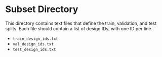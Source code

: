 # Subset Directory

This directory contains text files that define the train, validation, and test splits. Each file should contain a list of design IDs, with one ID per line.

*   `train_design_ids.txt`
*   `val_design_ids.txt`
*   `test_design_ids.txt`